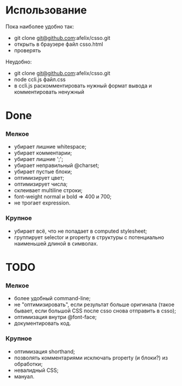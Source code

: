 # Использование

Пока наиболее удобно так:

* git clone git@github.com:afelix/csso.git
* открыть в браузере файл csso.html
* проверять

Неудобно:

* git clone git@github.com:afelix/csso.git
* node ccli.js файл.css
* в ccli.js раскомментировать нужный формат вывода и комментировать ненужный

# Done

### Мелкое

* убирает лишние whitespace;
* убирает комментарии;
* убирает лишние ';';
* убирает неправильный @charset;
* убирает пустые блоки;
* оптимизирует цвет;
* оптимизирует числа;
* склеивает multiline строки;
* font-weight normal и bold => 400 и 700;
* не трогает expression.

### Крупное

* убирает всё, что не попадает в computed stylesheet;
* группирует selector и property в структуры с потенциально наименьшей длиной в символах.

# TODO

### Мелкое

* более удобный command-line;
* не "оптимизировать", если результат больше оригинала (такое бывает, если большой CSS после csso снова отправить в csso);
* оптимизация внутри @font-face;
* документировать код.

### Крупное

* оптимизация shorthand;
* позволять комментариями исключать property (и блоки?) из обработки;
* невалидный CSS;
* мануал.
